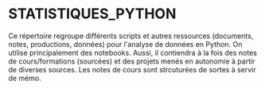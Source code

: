 # STATISTIQUES_PYTHON

Ce répertoire regroupe différents scripts et autres ressources (documents, notes, productions, données) pour l'analyse de données en Python. On utilise principalement des notebooks.
Aussi, il contiendra à la fois des notes de cours/formations (sourcées) et des projets menés en autonomie à partir de diverses sources.
Les notes de cours sont strcuturées de sortes à servir de mémo.
